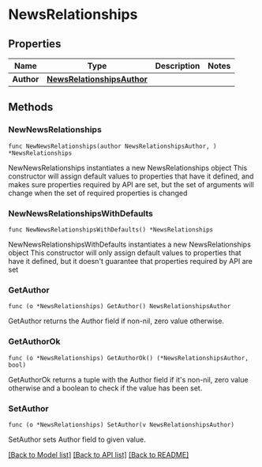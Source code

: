# NewsRelationships

## Properties

Name | Type | Description | Notes
------------ | ------------- | ------------- | -------------
**Author** | [**NewsRelationshipsAuthor**](NewsRelationshipsAuthor.md) |  | 

## Methods

### NewNewsRelationships

`func NewNewsRelationships(author NewsRelationshipsAuthor, ) *NewsRelationships`

NewNewsRelationships instantiates a new NewsRelationships object
This constructor will assign default values to properties that have it defined,
and makes sure properties required by API are set, but the set of arguments
will change when the set of required properties is changed

### NewNewsRelationshipsWithDefaults

`func NewNewsRelationshipsWithDefaults() *NewsRelationships`

NewNewsRelationshipsWithDefaults instantiates a new NewsRelationships object
This constructor will only assign default values to properties that have it defined,
but it doesn't guarantee that properties required by API are set

### GetAuthor

`func (o *NewsRelationships) GetAuthor() NewsRelationshipsAuthor`

GetAuthor returns the Author field if non-nil, zero value otherwise.

### GetAuthorOk

`func (o *NewsRelationships) GetAuthorOk() (*NewsRelationshipsAuthor, bool)`

GetAuthorOk returns a tuple with the Author field if it's non-nil, zero value otherwise
and a boolean to check if the value has been set.

### SetAuthor

`func (o *NewsRelationships) SetAuthor(v NewsRelationshipsAuthor)`

SetAuthor sets Author field to given value.



[[Back to Model list]](../README.md#documentation-for-models) [[Back to API list]](../README.md#documentation-for-api-endpoints) [[Back to README]](../README.md)


